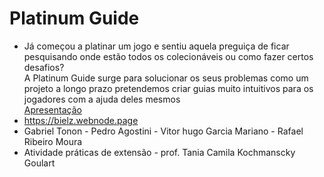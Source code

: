 # Platinum Guide <br />
 - Já começou a platinar um jogo e sentiu aquela preguiça de ficar pesquisando onde estão todos os colecionáveis ou como fazer certos desafios? <br />
   A Platinum Guide surge para solucionar os seus problemas como um projeto a longo prazo pretendemos criar guias muito intuitivos para os jogadores com a ajuda deles mesmos <br />
   <a href="https://youtu.be/p7-5g9jmLA4"> Apresentação <a><br>
  -  https://bielz.webnode.page <br />
  - Gabriel Tonon - Pedro Agostini - Vitor hugo Garcia Mariano - Rafael Ribeiro Moura <br />
  - Atividade práticas de extensão - prof. Tania Camila Kochmanscky Goulart
